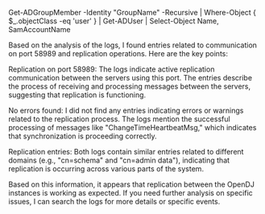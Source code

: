 Get-ADGroupMember -Identity "GroupName" -Recursive | Where-Object { $_.objectClass -eq 'user' } | Get-ADUser | Select-Object Name, SamAccountName




Based on the analysis of the logs, I found entries related to communication on port 58989 and replication operations. Here are the key points:

Replication on port 58989: The logs indicate active replication communication between the servers using this port. The entries describe the process of receiving and processing messages between the servers, suggesting that replication is functioning.

No errors found: I did not find any entries indicating errors or warnings related to the replication process. The logs mention the successful processing of messages like "ChangeTimeHeartbeatMsg," which indicates that synchronization is proceeding correctly.

Replication entries: Both logs contain similar entries related to different domains (e.g., "cn=schema" and "cn=admin data"), indicating that replication is occurring across various parts of the system.

Based on this information, it appears that replication between the OpenDJ instances is working as expected. If you need further analysis on specific issues, I can search the logs for more details or specific events.
